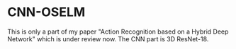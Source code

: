 # CNN-OSELM
This is only a part of my paper "Action Recognition based on a Hybrid Deep Network" which is under review now. The CNN part is 3D ResNet-18.
